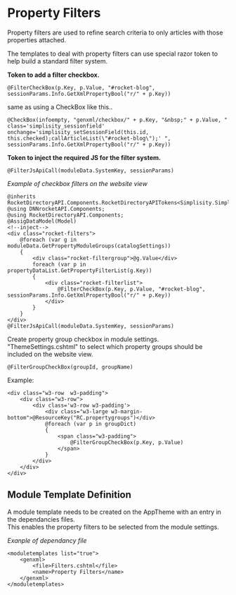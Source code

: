 ﻿# Property Filters

Property filters are used to refine search criteria to only articles with those properties attached.  

The templates to deal with property filters can use special razor token to help build a standard filter system.  

**Token to add a filter checkbox.**
```
@FilterCheckBox(p.Key, p.Value, "#rocket-blog", sessionParams.Info.GetXmlPropertyBool("r/" + p.Key))
```
same as using a CheckBox like this..
```
@CheckBox(infoempty, "genxml/checkbox/" + p.Key, "&nbsp;" + p.Value, " class='simplisity_sessionfield'  onchange='simplisity_setSessionField(this.id, this.checked);callArticleList(\"#rocket-blog\");' ", sessionParams.Info.GetXmlPropertyBool("r/" + p.Key))
```

**Token to inject the required JS for the filter system.**
```
@FilterJsApiCall(moduleData.SystemKey, sessionParams)
```

*Example of checkbox filters on the website view*
```
@inherits RocketDirectoryAPI.Components.RocketDirectoryAPITokens<Simplisity.SimplisityRazor>
@using DNNrocketAPI.Components;
@using RocketDirectoryAPI.Components;
@AssigDataModel(Model)
<!--inject-->
<div class="rocket-filters">
    @foreach (var g in moduleData.GetPropertyModuleGroups(catalogSettings))
    {
        <div class="rocket-filtergroup">@g.Value</div>
        foreach (var p in propertyDataList.GetPropertyFilterList(g.Key))
        {
            <div class="rocket-filterlist">
                @FilterCheckBox(p.Key, p.Value, "#rocket-blog", sessionParams.Info.GetXmlPropertyBool("r/" + p.Key))
            </div>
        }
    }
</div>
@FilterJsApiCall(moduleData.SystemKey, sessionParams)
```

Create property group checkbox in module settings. "ThemeSettings.cshtml" to select which property groups should be included on the website view.

```
@FilterGroupCheckBox(groupId, groupName)
```

Example:
```
<div class="w3-row  w3-padding">
    <div class="w3-row">
        <div class='w3-row w3-padding'>
            <div class="w3-large w3-margin-bottom">@ResourceKey("RC.propertygroups")</div>
            @foreach (var p in groupDict)
            {
                <span class="w3-padding">
                    @FilterGroupCheckBox(p.Key, p.Value)
                </span>
            }
        </div>
    </div>
</div>
```

## Module Template Definition
A module template needs to be created on the AppTheme with an entry in the dependancies files.  
This enables the property filters to be selected from the module settings.  

*Exanple of dependancy file*
```
<moduletemplates list="true">
	<genxml>
		<file>Filters.cshtml</file>
		<name>Property Filters</name>
	</genxml>
</moduletemplates>
```
